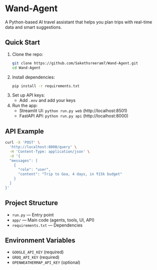 # Wand-Agent

A Python-based AI travel assistant that helps you plan trips with real-time data and smart suggestions.

## Quick Start
1. Clone the repo:
   ```sh
   git clone https://github.com/Sakethsreeram7/Wand-Agent.git
   cd Wand-Agent
   ```
2. Install dependencies:
   ```sh
   pip install -r requirements.txt
   ```
3. Set up API keys:
   -  Add `.env` and add your keys
4. Run the app:
   - Streamlit UI: `python run.py web` (http://localhost:8501)
   - FastAPI API: `python run.py api` (http://localhost:8000)

## API Example
```sh
curl -X 'POST' \
  'http://localhost:8000/query' \
  -H 'Content-Type: application/json' \
  -d '{
  "messages": [
    {
      "role": "user",
      "content": "Trip to Goa, 4 days, in ₹15k budget"
    }
  ]
}'
```

## Project Structure
- `run.py` — Entry point
- `app/` — Main code (agents, tools, UI, API)
- `requirements.txt` — Dependencies

## Environment Variables
- `GOOGLE_API_KEY` (required)
- `GROQ_API_KEY` (required)
- `OPENWEATHERMAP_API_KEY` (optional)